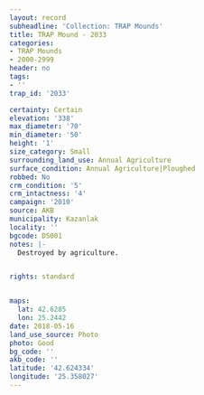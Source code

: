 ```yaml
---
layout: record
subheadline: 'Collection: TRAP Mounds'
title: TRAP Mound - 2033
categories:
- TRAP Mounds
- 2000-2999
header: no
tags:
- ''
trap_id: '2033'

certainty: Certain
elevation: '338'
max_diameter: '70'
min_diameter: '50'
height: '1'
size_category: Small
surrounding_land_use: Annual Agriculture
surface_condition: Annual Agriculture|Ploughed
robbed: No
crm_condition: '5'
crm_intactness: '4'
campaign: '2010'
source: AKB
municipality: Kazanlak
locality: ''
bgcode: DS001
notes: |-
  Destroyed by agriculture.


rights: standard


maps:
  lat: 42.6285
  lon: 25.2442
date: 2018-05-16
land_use_source: Photo
photo: Good
bg_code: ''
akb_code: ''
latitude: '42.624334'
longitude: '25.358027'
---
```


